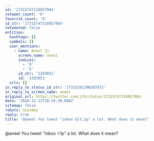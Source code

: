 ```yaml
---
id: '17315747218857984'
retweet_count: '0'
favorite_count: '0'
id_str: '17315747218857984'
retweeted: false
entities:
  hashtags: []
  symbols: []
  user_mentions:
    - name: Aneel ✊🏽
      screen_name: aneel
      indices:
        - '0'
        - '6'
      id_str: '1293051'
      id: '1293051'
  urls: []
in_reply_to_status_id_str: '17315291390287872'
in_reply_to_screen_name: aneel
original_url: https://twitter.com/jth/status/17315747218857984
date: '2010-12-21T20:29:30.000Z'
sitemap: false
robots: noindex
reply: true
title: '@aneel You tweet "inbox &lt;1p" a lot. What does it mean?'
---
```


@aneel You tweet "inbox &lt;1p" a lot. What does it mean?